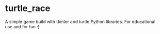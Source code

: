 # turtle_race
A simple game build with tkinter and turtle Python libraries. For educational use and for fun :)
